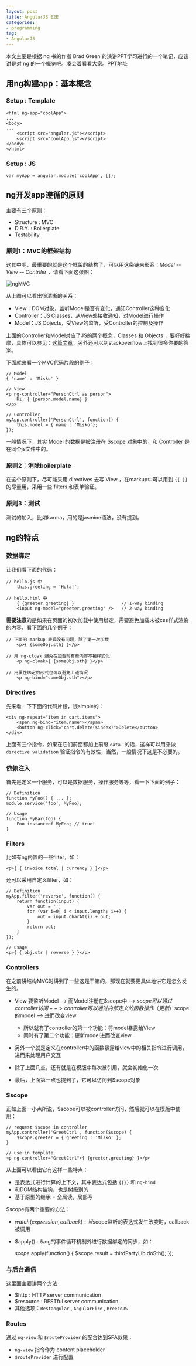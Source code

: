 ```yaml
---
layout: post
title: AngularJS E2E
categories:
- programming
tag:
- AngularJS
---
```


本文主要是根据 ng 书的作者 Brad Green 的演讲PPT学习进行的一个笔记，应该讲是对 ng 的一个概览吧。凑会着看看大家。[PPT地址](http://vdisk.weibo.com/s/zrAFTGAVltFxz?sudaref=weibo.com)

## 用ng构建app：基本概念

### **Setup : Template**

    <html ng-app="coolApp">
    ...
    <body>
    ...
        <script src="angular.js"></script>
        <script src="coolApp.js"></script>
    </body>
    </html>
    
### **Setup : JS**

    var myApp = angular.module('coolApp', []);
    
## ng开发app遵循的原则
主要有三个原则：

- Structure : MVC
- D.R.Y. : Boilerplate
- Testability

### **原则1：MVC的框架结构**

这其中呢，最重要的就是这个框架的结构了，可以用这条链来形容：*Model -- View -- Contrller* ，请看下面这张图：

![ngMVC](../../../media/image/ng-related/ngMVC.png)

从上图可以看出很清晰的关系：

- View：DOM对象，监听Model是否有变化，通知Controller这种变化
- Controller：JS Classes，从View处接收通知，对Model进行操作
- Model：JS Objects，受View的监听，受Controller的控制及操作

上面的Controller和Model对应了JS的两个概念，Classes 和 Objects ，要好好揣摩，具体可以参见：[这篇文章](http://www.kirupa.com/html5/objects_classes_javascript.htm)，另外还可以到stackoverflow上找到很多你要的答案。

下面就来看一个MVC代码片段的例子：

    // Model
    { 'name' : 'Misko' }
    
    // View
    <p ng-controller="PersonCtrl as person">
        Hi, { {person.model.name} }
    </p>

    // Controller
    myApp.controller('PersonCtrl', function() {
        this.model = { name : 'Misko'};
    });

一般情况下，其实 Model 的数据是被注册在 $scope 对象中的，和 Controller 是在同个js文件中的。

### **原则2：消除boilerplate**
在这个原则下，尽可能采用 directives 去写 View ，在markup中可以用到 `{{ }}` 的尽量用，采用一些 filters 和表单验证。

### **原则3：测试**
测试的加入，比如karma，用的是jasmine语法，没有提到。

## ng的特点

### **数据绑定**
让我们看下面的代码：

    // hello.js 中
        this.greeting = 'Hola!';
        
    // hello.html 中
        { {greeter.greeting} }                  // 1-way binding
        <input ng-model="greeter.greeting" />   // 2-way binding
        
**需要注意**的是如果在页面的初次加载中使用绑定，需要避免加载未被css样式渲染的内容，看下面的几个例子：

    // 下面的 markup 表现没有问题，除了第一次加载
        <p>{ {someObj.sth} }</p>

    // 用 ng-cloak 避免在加载时有些内容不被样式化
        <p ng-cloak>{ {someObj.sth} }</p>
        
    // 用属性绑定的形式也可以避免上述情况
        <p ng-bind="someObj.sth"></p>

### **Directives**
先来看一下下面的代码片段，很simple的：

    <div ng-repeat="item in cart.items">
        <span ng-bind="item.name"></span>
        <button ng-click="cart.delete($index)">Delete</button>
    </div>

上面有三个指令，如果在它们前面都加上前缀 `data-` 的话，这样可以用来做 `directive validation` 验证指令的有效性，当然，一般情况下这是不必要的。

### **依赖注入**
首先是定义一个服务，可以是数据服务，操作服务等等，看一下下面的例子：

    // Definition
    function MyFoo() { ... };
    module.service('foo', MyFoo);
    
    // Usage
    function MyBar(foo) {
        Foo instanceof MyFoo; // true!
    }
    
### **Filters**
比如有ng内置的一些filter，如：

    <p>{ { invoice.total | currency } }</p>
    
还可以采用自定义filter，如：

    // Definition
    myApp.filter('reverse', function() {
        return function(input) {
            var out = '';
            for (var i=0; i < input.length; i++) {
                out = input.charAt(i) + out;
            }
            return out;
        }
    });
    
    // usage
    <p>{ { obj.str | reverse } }</p>
    
### **Controllers**
在之前讲结构MVC时讲到了一些这是干嘛的，那现在就要更具体地讲它是怎么发生的。

- View 要监听Model --> 而Model注册在$scope中 --> $scope可以通过controller访问 --> controller可以通过内部定义的函数操作（更新）$scope的model --> 进而改变view
    + 所以就有了controller的第一个功能：将model暴露给View
    + 同时有了第二个功能：更新model进而改变view
    
- 另外一个就是定义在controller中的函数暴露给view中的相关指令进行调用，进而来处理用户交互

- 除了上面几点，还有就是在模版中每次被引用，就会初始化一次

- 最后，上面第一点也提到了，它可以访问到$scope对象

### **$scope**
正如上面一小点所说，$scope可以被controller访问，然后就可以在模版中使用：

    // request $scope in controller
    myApp.controller('GreetCtrl', function($scope) {
        $scope.greeter = { greeting : 'Misko' };
    }
    
    // use in template
    <p ng-controller="GreetCtrl">{ {greeter.greeting} }</p>
    
从上面可以看出它有这样一些特点：

- 是表达式进行计算的上下文，其中表达式包括 `{{}}` 和 `ng-bind`
- 和DOM结构挂钩，也是树级别的
- 基于原型的继承 = 全局读，局部写

$scope有两个重要的方法：

- $watch(expression, callback) : 当$scope监听的表达式发生改变时，callback被调用
- $apply() : 从ng的事件循环机制外进行数据绑定的同步，如：

    $scope.$apply(function() {
        $scope.result = thirdPartyLib.doSth();
    });
    
### **与后台通信**
这里面主要讲两个方法：

- $http : HTTP server communication
- $resource : RESTful server communication
- 其他选项：`Restangular` , `AngularFire` , `BreezeJS`

### **Routes**
通过 `ng-view` 和 `$routeProvider` 的配合达到SPA效果：

- `ng-view` 指令作为 content placeholder
- `$routeProvider` 进行配置